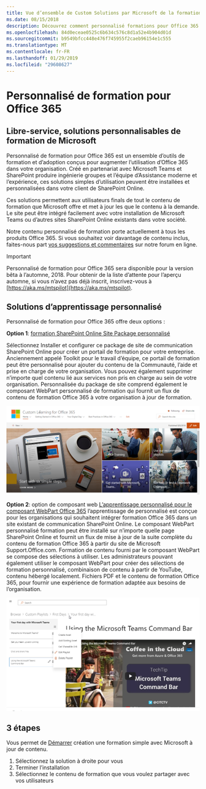 ```yaml
---
title: Vue d’ensemble de Custom Solutions par Microsoft de la formation
ms.date: 08/15/2018
description: Découvrez comment personnalisé formations pour Office 365 peuvent accélérer l’utilisation et l’adoption d’Office 365 dans votre organisation. Nos solutions incluent un composant webpart de SharePoint Online personnalisé et un site de formation SharePoint Online communications moderne.
ms.openlocfilehash: 84d0eceae0525c6b634c576c8d1a52e4b904d01d
ms.sourcegitcommit: b9549bfcc448e476f745955f2caeb96154e1c555
ms.translationtype: MT
ms.contentlocale: fr-FR
ms.lasthandoff: 01/29/2019
ms.locfileid: "29608627"
---
```

# <a name="custom-learning-for-office-365"></a>Personnalisé de formation pour Office 365

## <a name="self-service-customizable-training-solutions-from-microsoft"></a>Libre-service, solutions personnalisables de formation de Microsoft

Personnalisé de formation pour Office 365 est un ensemble d’outils de formation et d’adoption conçus pour augmenter l’utilisation d’Office 365 dans votre organisation. Créé en partenariat avec Microsoft Teams et SharePoint produire ingénierie groupes et l’équipe d’Assistance moderne et l’expérience, ces solutions simples d’utilisation peuvent être installées et personnalisées dans votre client de SharePoint Online.  

Ces solutions permettent aux utilisateurs finals de tout le contenu de formation que Microsoft offre et met à jour les que le contenu à la demande.  Le site peut être intégré facilement avec votre installation de Microsoft Teams ou d’autres sites SharePoint Online existants dans votre société.

Notre contenu personnalisé de formation porte actuellement à tous les produits Office 365.  Si vous souhaitez voir davantage de contenu inclus, faites-nous part [vos suggestions et commentaires](feedback.md) sur notre forum en ligne.  

> [!IMPORTANT]
> Personnalisé de formation pour Office 365 sera disponible pour la version bêta à l’automne, 2018. Pour obtenir de la liste d’attente pour l’aperçu automne, si vous n’avez pas déjà inscrit, inscrivez-vous à [https://aka.ms/mtspilot](https://aka.ms/mtspilot).

## <a name="custom-learning-solution-offerings"></a>Solutions d’apprentissage personnalisé

Personnalisé de formation pour Office 365 offre deux options : 

**Option 1**: [formation SharePoint Online Site Package personnalisé](installsitepackage.md)

Sélectionnez Installer et configurer ce package de site de communication SharePoint Online pour créer un portail de formation pour votre entreprise. Anciennement appelé Toolkit pour le travail d’équipe, ce portail de formation peut être personnalisé pour ajouter du contenu de la Communauté, l’aide et prise en charge de votre organisation. Vous pouvez également supprimer n’importe quel contenu lié aux services non pris en charge au sein de votre organisation. Personnalisée du package de site comprend également le composant WebPart personnalisé de formation qui fournit un flux de contenu de formation Office 365 à votre organisation à jour de formation. 

![Personnalisé de formation pour l’expérience du site Office 365](/customlearning/media/clo365homepage.png)

**Option 2**: option de composant web [L’apprentissage personnalisé pour le composant WebPart Office 365](installwebpart.md) l’apprentissage de personnalisé est conçue pour les organisations qui souhaitent intégrer formation Office 365 dans un site existant de communication SharePoint Online. Le composant WebPart personnalisé formation peut être installé sur n’importe quelle page SharePoint Online et fournit un flux de mise à jour de la suite complète du contenu de formation Office 365 à partir du site de Microsoft Support.Office.com. Formation de contenu fourni par le composant WebPart se compose des sélections à utiliser. Les administrateurs pouvant également utiliser le composant WebPart pour créer des sélections de formation personnalisé, combinaison de contenu à partir de YouTube, contenu hébergé localement. Fichiers PDF et le contenu de formation Office 365, pour fournir une expérience de formation adaptée aux besoins de l’organisation.

![Personnalisé de formation pour le composant webpart Office 365](/customlearning/media/clo365customplaylist.png)

## <a name="3-easy-steps"></a>3 étapes

Vous permet de [Démarrer](getstarted.md) création une formation simple avec Microsoft à jour de contenu.

1. Sélectionnez la solution à droite pour vous
2. Terminer l’installation
3. Sélectionnez le contenu de formation que vous voulez partager avec vos utilisateurs



